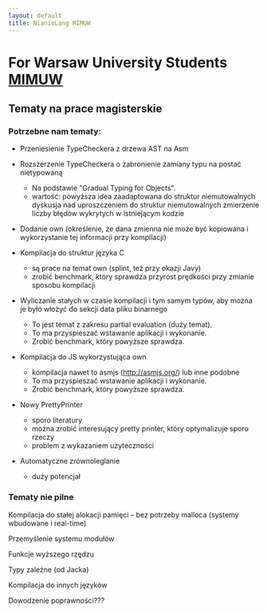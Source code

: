 ```yaml
---
layout: default
title: NianioLang MIMUW
---
```


# For Warsaw University Students [MIMUW](http://mimuw.edu.pl)

## Tematy na prace magisterskie

### Potrzebne nam tematy:

* Przeniesienie TypeCheckera z drzewa AST na Asm
* Rozszerzenie TypeCheckera o zabronienie zamiany typu na postać
  nietypowaną
  * Na podstawie "Gradual Typing for Objects".
  * wartość: powyższa idea zaadaptowana do struktur niemutowalnych
    dyskusja nad uproszczeniem do struktur niemutowalnych
    zmierzenie liczby błędów wykrytych w istniejącym kodzie


* Dodanie own (określenie, że dana zmienna nie może być kopiowana i wykorzystanie tej informacji przy kompilacji)
* Kompilacja do struktur języka C
  * są prace na temat own (splint, też przy okazji Javy)
  * zrobić benchmark, który sprawdza przyrost prędkości przy
        zmianie sposobu kompilacji


* Wyliczanie stałych w czasie kompilacji i tym samym typów, aby można
  je było włożyć do sekcji data pliku binarnego
  * To jest temat z zakresu partial evaluation (duży temat).
  * To ma przyspieszać wstawanie aplikacji i wykonanie.
  * Zrobić benchmark, który powyższe sprawdza.

* Kompilacja do JS wykorzystująca own
  * kompilacja nawet to asmjs (http://asmjs.org/) lub inne podobne
  * To ma przyspieszać wstawanie aplikacji i wykonanie.
  * Zrobić benchmark, który powyższe sprawdza.

* Nowy PrettyPrinter
  * sporo literatury
  * można zrobić interesujący pretty printer, który optymalizuje
        sporo rzeczy
  * problem z wykazaniem użyteczności

* Automatyczne zrównoleglanie
  * duży potencjał

### Tematy nie pilne

Kompilacja do stałej alokacji pamięci – bez potrzeby malloca (systemy wbudowane i real-time)

Przemyślenie systemu modułów

Funkcje wyższego rzędzu

Typy zależne (od Jacka)

Kompilacja do innych języków

Dowodzenie poprawności???
